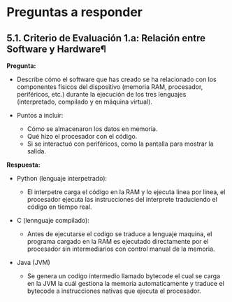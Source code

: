 # Preguntas a responder


## 5.1. Criterio de Evaluación 1.a: Relación entre Software y Hardware¶
**Pregunta:**

- Describe cómo el software que has creado se ha relacionado con los componentes físicos del dispositivo (memoria RAM, procesador, periféricos, etc.) durante la ejecución de los tres lenguajes (interpretado, compilado y en máquina virtual).

-   Puntos a incluir:
    - Cómo se almacenaron los datos en memoria.
    - Qué hizo el procesador con el código.
    - Si se interactuó con periféricos, como la pantalla para mostrar la salida.

**Respuesta:**

- Python (lenguaje interpetrado):

    - El interpetre carga el código en la RAM y lo ejecuta linea por linea, el procesador ejecuta las instrucciones del interprete traduciendo el código en tiempo real.

- C (lennguaje compilado):

    - Antes de ejecutarse el codigo se traduce a lenguaje maquina, el programa cargado en la RAM es ejecutado directamente por el procesador sin intermediarios con control manual de la memoria.

- Java (JVM)

    - Se genera un codigo intermedio llamado bytecode el cual se carga en la JVM la cuál gestiona la memoria automaticamente y traduce el bytecode a instrucciones nativas que ejecuta el procesador.
